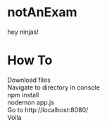 # notAnExam
hey ninjas!

# How To
Download files <br>
Navigate to directory in console <br>
npm install <br>
nodemon app.js <br>
Go to http://localhost:8080/ <br>
Voila
